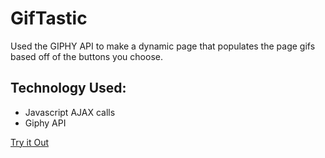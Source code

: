 # GifTastic
Used the GIPHY API to make a dynamic page that populates the page gifs based off of the buttons you choose.

## Technology Used:
  * Javascript AJAX calls
  * Giphy API

[Try it Out](https://jsierra0918.github.io/GifTastic/)
